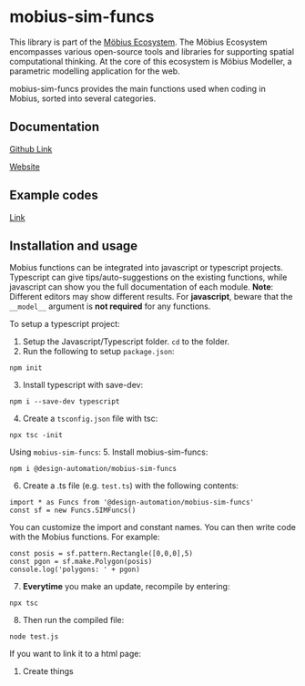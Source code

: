 # mobius-sim-funcs
This library is part of the [Möbius Ecosystem](https://mobius.design-automation.net/index.html).
The Möbius Ecosystem encompasses various open-source tools and libraries for supporting spatial computational thinking. 
At the core of this ecosystem is Möbius Modeller, a parametric modelling application for the web.

mobius-sim-funcs provides the main functions used when coding in Mobius, sorted into several categories.

## Documentation
[Github Link](documentation/index.md)

[Website](https://design-automation.github.io/mobius-sim-funcs/)

## Example codes
[Link](examples/index.md)

## Installation and usage 

Mobius functions can be integrated into javascript or typescript projects. 
Typescript can give tips/auto-suggestions on the existing functions,
while javascript can show you the full documentation of each module. 
**Note**: Different editors may show different results. For **javascript**, 
beware that the `__model__` argument is **not required** for any functions. 

To setup a typescript project: 
1. Setup the Javascript/Typescript folder. `cd` to the folder. 
2. Run the following to setup `package.json`:
```
npm init
```
3. Install typescript with save-dev:
```
npm i --save-dev typescript
```
4. Create a `tsconfig.json` file with tsc:
```
npx tsc -init
```

Using `mobius-sim-funcs`:
5. Install mobius-sim-funcs:
```
npm i @design-automation/mobius-sim-funcs
```
6. Create a .ts file (e.g. `test.ts`) with the following contents:
```
import * as Funcs from '@design-automation/mobius-sim-funcs'
const sf = new Funcs.SIMFuncs()
```
You can customize the import and constant names.
You can then write code with the Mobius functions.
For example:
```
const posis = sf.pattern.Rectangle([0,0,0],5)
const pgon = sf.make.Polygon(posis)
console.log('polygons: ' + pgon)
```
7. **Everytime** you make an update, recompile by entering:
```
npx tsc
```
8. Then run the compiled file:
```
node test.js
```

If you want to link it to a html page:
1. Create things 
<!-- javasccript and typescript are both valid and can be installed the same way 
Typescript. Gives u handy tips but javascript doesn't
But you'd have to create a typescript package first in the package.json 

Try to make a script in typescript that has a webpage with a slider and can change the box around 
-->


